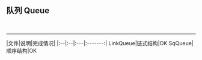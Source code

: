 ﻿## 队列 Queue

<br>

-------

|文件|说明|完成情况|
|:--|:--|:---|:-------:|
LinkQueue|链式结构|OK
SqQueue|顺序结构|OK
